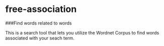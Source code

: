 free-association
================

###Find words related to words

This is a search tool that lets you utilize the Wordnet Corpus to find words associated with your seach term.
